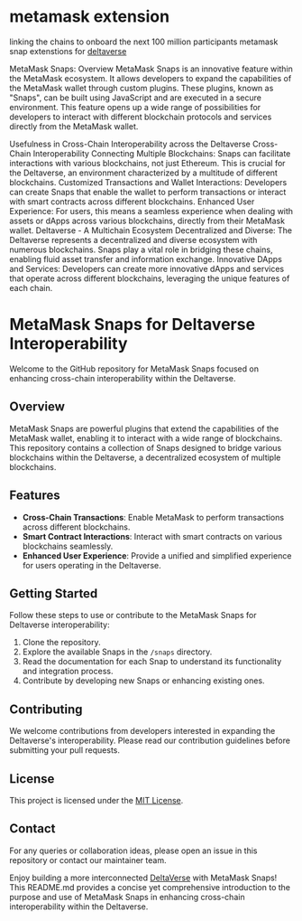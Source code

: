 # metamask extension
linking the chains to onboard the next 100 million participants
metamask snap extenstions for <a href="https://deltavthrust.com">deltaverse</a>


MetaMask Snaps: Overview
MetaMask Snaps is an innovative feature within the MetaMask ecosystem. It allows developers to expand the capabilities of the MetaMask wallet through custom plugins. These plugins, known as "Snaps", can be built using JavaScript and are executed in a secure environment. This feature opens up a wide range of possibilities for developers to interact with different blockchain protocols and services directly from the MetaMask wallet.

Usefulness in Cross-Chain Interoperability across the Deltaverse
Cross-Chain Interoperability
Connecting Multiple Blockchains: Snaps can facilitate interactions with various blockchains, not just Ethereum. This is crucial for the Deltaverse, an environment characterized by a multitude of different blockchains.
Customized Transactions and Wallet Interactions: Developers can create Snaps that enable the wallet to perform transactions or interact with smart contracts across different blockchains.
Enhanced User Experience: For users, this means a seamless experience when dealing with assets or dApps across various blockchains, directly from their MetaMask wallet.
Deltaverse - A Multichain Ecosystem
Decentralized and Diverse: The Deltaverse represents a decentralized and diverse ecosystem with numerous blockchains. Snaps play a vital role in bridging these chains, enabling fluid asset transfer and information exchange.
Innovative DApps and Services: Developers can create more innovative dApps and services that operate across different blockchains, leveraging the unique features of each chain.

# MetaMask Snaps for Deltaverse Interoperability

Welcome to the GitHub repository for MetaMask Snaps focused on enhancing cross-chain interoperability within the Deltaverse.

## Overview

MetaMask Snaps are powerful plugins that extend the capabilities of the MetaMask wallet, enabling it to interact with a wide range of blockchains. This repository contains a collection of Snaps designed to bridge various blockchains within the Deltaverse, a decentralized ecosystem of multiple blockchains.

## Features

- **Cross-Chain Transactions**: Enable MetaMask to perform transactions across different blockchains.
- **Smart Contract Interactions**: Interact with smart contracts on various blockchains seamlessly.
- **Enhanced User Experience**: Provide a unified and simplified experience for users operating in the Deltaverse.

## Getting Started

Follow these steps to use or contribute to the MetaMask Snaps for Deltaverse interoperability:

1. Clone the repository.
2. Explore the available Snaps in the `/snaps` directory.
3. Read the documentation for each Snap to understand its functionality and integration process.
4. Contribute by developing new Snaps or enhancing existing ones.

## Contributing

We welcome contributions from developers interested in expanding the Deltaverse's interoperability. Please read our contribution guidelines before submitting your pull requests.

## License

This project is licensed under the [MIT License](LICENSE.md).

## Contact

For any queries or collaboration ideas, please open an issue in this repository or contact our maintainer team.

Enjoy building a more interconnected <a href="https://deltav.exchange">DeltaVerse</a> with MetaMask Snaps!
This README.md provides a concise yet comprehensive introduction to the purpose and use of MetaMask Snaps in enhancing cross-chain interoperability within the Deltaverse. ​
